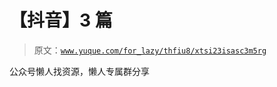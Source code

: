 # 【抖音】3 篇

> 原文：[`www.yuque.com/for_lazy/thfiu8/xtsi23isasc3m5rg`](https://www.yuque.com/for_lazy/thfiu8/xtsi23isasc3m5rg)



公众号懒人找资源，懒人专属群分享